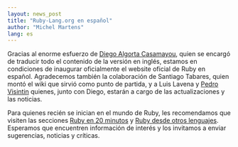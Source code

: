 ```yaml
---
layout: news_post
title: "Ruby-Lang.org en español"
author: "Michel Martens"
lang: es
---
```


Gracias al enorme esfuerzo de [Diego Algorta Casamayou][1], quien se
encargó de traducir todo el contenido de la versión en inglés, estamos
en condiciones de inaugurar oficialmente el website oficial de Ruby en
español. Agradecemos también la colaboración de Santiago Tabares, quien
montó el wiki que sirvió como punto de partida, y a Luis Lavena y [Pedro
Visintin][2] quienes, junto con Diego, estarán a cargo de las
actualizaciones y las noticias.

Para quienes recién se inician en el mundo de Ruby, les recomendamos que
visiten las secciones [Ruby en 20
minutos](/es/documentation/quickstart/) y [Ruby desde otros
lenguajes](/es/documentation/ruby-from-other-languages/). Esperamos que
encuentren información de interés y los invitamos a enviar sugerencias,
noticias y críticas.



[1]: http://diego.algorta.net/blog/ 
[2]: http://blogs.onrails.com.ar/ 
